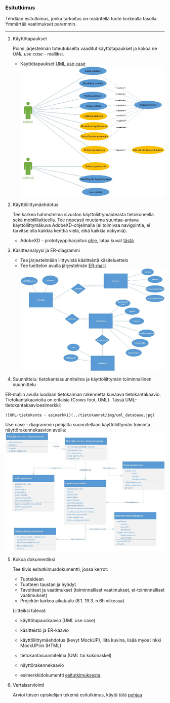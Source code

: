 ### Esitutkimus

Tehdään esitutkimus, jonka tarkoitus on määritellä tuote korkealla tasolla. Ymmärtää vaatimukset paremmin.

---
1. Käyttötapaukset

    Poimi järjestelmän toteutukselta vaaditut käyttötapaukset ja kokoa ne *UML use case* - malliksi.
    - Käyttötapaukset [UML use case](http://leeniemi.net/proj20AB/index.php?sivu=usecase)
    ![UML käyttötapauskaavio - esimerkki](./img/uml_usecase.jpg)

2. Käyttöliittymäehdotus

    Tee karkea hahmotelma sivuston käyttöliittymäideasta tietokoneella sekä mobiililaitteella. Tee nopeasti muutama suuntaa-antava käyttöliittymäkuva AdobeXD-ohjelmalla (ei toimivaa navigointia, ei tarvitse olla kaikkia kenttiä vielä, eikä kaikkia näkymiä).
    - AdobeXD - prototyyppiharjoitus [ohje](http://www.leeniemi.net/syst19/index.php?sivu=xd), lataa kuvat [tästä](./img/xd_demo_kuvat.7z)

3. Käsitteanalyysi ja ER-diagrammi
     - Tee järjestelmään liittyvistä käsitteistä käsiteluettelo
     - Tee luettelon avulla järjestelmän [ER-malli](http://appro.mit.jyu.fi/tiedonhallinta/luennot/luento2/#TOC1)
     ![ER-malli - esimerkki](../tietokannat/img/er_kaavio.jpg)

4. Suunnittelu: tietokantasuunnitelma ja käyttöliittymän toiminnallinen suunnittelu

ER-mallin avulla luodaan tietokannan rakennetta kuvaava tietokantakaavio. Tietokantakaavioita on erilaisia (Crows foot, UML). Tässä UML-tietokantakaavioesimerkki:

    ![UML-tietokanta - esimerkki](../tietokannat/img/uml_database.jpg)

Use case - diagrammin pohjalta suunnitellaan 
käyttöliittymän toiminta näyttörakennekaavion avulla:
    ![UML näyttökartta - esimerkki](img/uml_nayttokaavio.jpg)

5. Kokoa dokumentiksi

    Tee tiivis esitutkimusdokumentti, jossa kerrot:
    - Tuoteidean
    - Tuotteen taustan ja hyödyt
    - Tavoitteet ja vaatimukset (toiminnalliset vaatimukset, ei-toiminnalliset vaatimukset)
    - Projektin karkea aikataulu (8.1. 19.3. n.6h viikossa)

    Liitteiksi tulevat:
    - käyttötapauskaavio (UML use case)
    - käsitteistö ja ER-kaavio
    - käyttöliittymäehdotus (kevyt MockUP), liitä kuvina, lisää myös linkki MockUP:iin (HTML)
    - tietokantasuunnitelma (UML tai kukonaskel)
    - näyttörakennekaavio

    - esimerkkidokumentti [esitutkimuksesta](http://www.leeniemi.net/syst19/materiaali/WebMagiaEsitutkimus.pdf).

5. Vertaisarviointi

    Arvioi toisen opiskelijan tekemä esitutkimus, käytä tätä [pohjaa](http://www.leeniemi.net/syst19/materiaali/Vertaisarviointi.dotx)